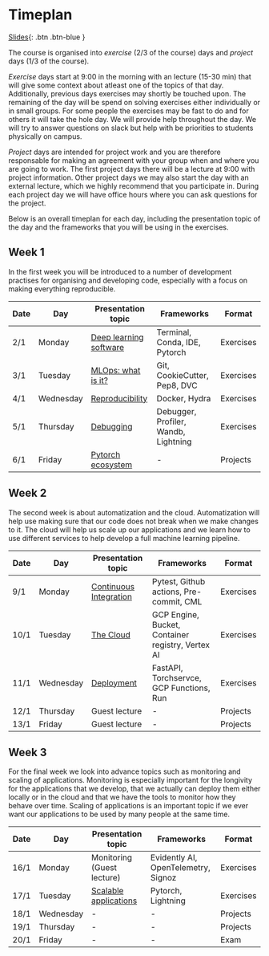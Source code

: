 # Timeplan

[Slides](../slides/Intro%20to%20the%20course.pdf){: .btn .btn-blue }

The course is organised into *exercise* (2/3 of the course) days and *project* days (1/3 of the course).

*Exercise* days start at 9:00 in the morning with an lecture (15-30 min) that will give some context about atleast one
of the topics of that day. Additionally, previous days exercises may shortly be touched upon. The remaining of the day
will be spend on solving exercises either individually or in small groups. For some people the exercises may be fast to
do and for others it will take the hole day. We will provide help throughout the day. We will try to answer questions
on slack but help with be priorities to students physically on campus.

*Project* days are intended for project work and you are therefore responsable for making an agreement with your group
when and where you are going to work. The first project days there will be a lecture at 9:00 with project information.
Other project days we may also start the day with an external lecture, which we highly recommend that you participate
in. During each project day we will have office hours where you can ask questions for the project.

Below is an overall timeplan for each day, including the presentation topic of the day and the frameworks that you will
be using in the exercises.

## Week 1

In the first week you will be introduced to a number of development practises for organising and developing code,
especially with a focus on making everything reproducible.

Date | Day       | Presentation topic                                                 | Frameworks                           | Format
-----|-----------|--------------------------------------------------------------------|--------------------------------------|-----------
2/1  | Monday    | [Deep learning software](../slides/Deep%20Learning%20software.pdf) | Terminal, Conda, IDE, Pytorch        | Exercises
3/1  | Tuesday   | [MLOps: what is it?](../slides/What%20is%20MLOps.pdf)              | Git, CookieCutter, Pep8, DVC         | Exercises
4/1  | Wednesday | [Reproducibility](../slides/Reproducibility.pdf)                   | Docker, Hydra                        | Exercises
5/1  | Thursday  | [Debugging](../slides/Debugging%20ML%20Code.pdf)                   | Debugger, Profiler, Wandb, Lightning | Exercises
6/1  | Friday    | [Pytorch ecosystem](../slides/Projects.pdf)                        | -                                    | Projects

## Week 2

The second week is about automatization and the cloud. Automatization will help use making sure that our code
does not break when we make changes to it. The cloud will help us scale up our applications and we learn how to use
different services to help develop a full machine learning pipeline.

Date | Day       | Presentation topic                                              | Frameworks                                        | Format
-----|-----------|-----------------------------------------------------------------|---------------------------------------------------|-----------
9/1  | Monday    | [Continuous Integration](../slides/Continues%20Integration.pdf) | Pytest, Github actions, Pre-commit, CML           | Exercises
10/1 | Tuesday   | [The Cloud](../slides/Cloud%20Intro.pdf)                        | GCP Engine, Bucket, Container registry, Vertex AI | Exercises
11/1 | Wednesday | [Deployment](../slides/Deployment.pdf)                          | FastAPI, Torchservce, GCP Functions, Run          | Exercises
12/1 | Thursday  | Guest lecture                                                   | -                                                 | Projects
13/1 | Friday    | Guest lecture                                                   | -                                                 | Projects

## Week 3

For the final week we look into advance topics such as monitoring and scaling of applications. Monitoring is especially
important for the longivity for the applications that we develop, that we actually can deploy them either
locally or in the cloud and that we have the tools to monitor how they behave over time. Scaling of applications is an
important topic if we ever want our applications to be used by many people at the same time.

Date | Day       | Presentation topic                                                | Frameworks                          | Format
-----|-----------|-------------------------------------------------------------------|-------------------------------------|----------
16/1 | Monday    | Monitoring (Guest lecture)                                        | Evidently AI, OpenTelemetry, Signoz | Exercises
17/1 | Tuesday   | [Scalable applications](../slides/Distributed%20applications.pdf) | Pytorch, Lightning                  | Exercises
18/1 | Wednesday | -                                                                 | -                                   | Projects
19/1 | Thursday  | -                                                                 | -                                   | Projects
20/1 | Friday    | -                                                                 | -                                   | Exam
